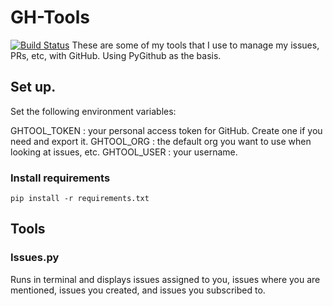 # GH-Tools
[![Build Status](https://travis-ci.org/gamefiend/gh-tools.svg?branch=master)](https://travis-ci.org/gamefiend/gh-tools)
These are some of my tools that I use to manage my issues, PRs, etc, with GitHub. Using PyGithub as the basis.

## Set up.
Set the following environment variables:

GHTOOL_TOKEN : your personal access token for GitHub. Create one if you need and export it.
GHTOOL_ORG : the default org you want to use when looking at issues, etc.
GHTOOL_USER : your username.

### Install requirements

`pip install -r requirements.txt
`

## Tools

### Issues.py

Runs in terminal and displays issues assigned to you, issues where you are mentioned, issues you created, and issues you subscribed to.



